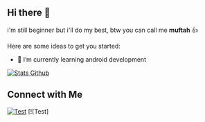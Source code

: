 ## Hi there 👋
i'm still beginner but i'll do my best, btw you can call me <b>muftah</b> 👍


Here are some ideas to get you started:

- 🌱 I’m currently learning android development


<p align="left">
  <a href="https://github.com/muftahh">
    <img alt="Stats Github" src="https://github-readme-stats.vercel.app/api?username=muftahh&show_icons=true&hide_border=false&theme=transparent&custom_title=Github%20Stats&hide=prs,issues&include_all_commits=true">
  </a>
</p>

## Connect with Me
[![Test](https://img.icons8.com/fluency/48/null/instagram-new.png)](https://www.instagram.com/muftahh_/) [![Test]





